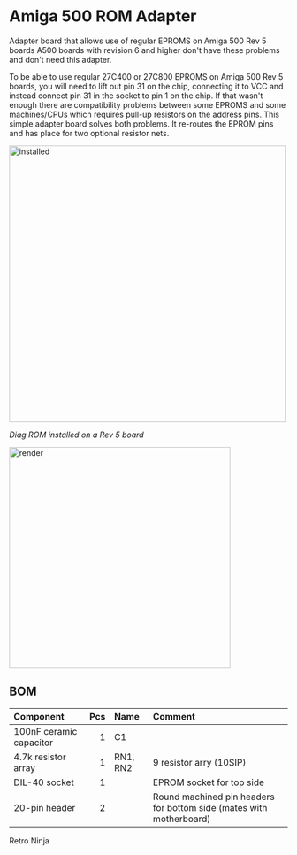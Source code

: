 # Amiga 500 ROM Adapter
Adapter board that allows use of regular EPROMS on Amiga 500 Rev 5 boards
A500 boards with revision 6 and higher don't have these problems and don't need this adapter.

To be able to use regular 27C400 or 27C800 EPROMS on Amiga 500 Rev 5 boards, you will need to lift out pin 31 on the chip, connecting it to VCC and instead connect pin 31 in the socket to pin 1 on the chip.
If that wasn't enough there are compatibility problems between some EPROMS and some machines/CPUs which requires pull-up resistors on the address pins.
This simple adapter board solves both problems. It re-routes the EPROM pins and has place for two optional resistor nets.

<img src="images/rev1_installed.jpg" alt="installed" width="500"/>

*Diag ROM installed on a Rev 5 board*

<img src="images/rev1_render.png" alt="render" width="400"/>

## BOM
 |Component|Pcs |Name|Comment|
 |:--------|---:|:---|:------|
 | 100nF  ceramic capacitor| 1 | C1 | |
 | 4.7k resistor array | 1 | RN1, RN2 | 9 resistor arry (10SIP)| 
 | DIL-40 socket | 1 || EPROM socket for top side| 
 | 20-pin header | 2 || Round machined pin headers for bottom side (mates with motherboard) | 

Retro Ninja